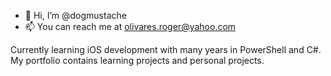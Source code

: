 - 👋 Hi, I’m @dogmustache
- 📫 You can reach me at olivares.roger@yahoo.com

Currently learning iOS development with many years in PowerShell and C#.  My portfolio contains learning projects and personal projects.

<!---
dogmustache/dogmustache is a ✨ special ✨ repository because its `README.md` (this file) appears on your GitHub profile.
You can click the Preview link to take a look at your changes.
--->
